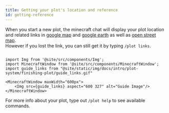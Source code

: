 ```yaml
---
title: Getting your plot's location and reference
id: getting-reference
---
```


When you start a new plot, the minecraft chat will display your plot location and related links in [google map](https://google.com/maps) and [google earth](https://google.com/earth) as well as [open street map](https://www.openstreetmap.org).<br/>
However if you lost the link, you can still get it by typing `/plot links`.

```mdx-code-block

import Img from '@site/src/components/Img';
import MinecraftWindow from '@site/src/components/MinecraftWindow';
import guide_links from "@site/static/img/docs/intro/plot-system/finishing-plot/guide_links.gif"

<MinecraftWindow maxWidth="600px">
    <Img src={guide_links} aspect="600 327" alt="Guide Image"/>
</MinecraftWindow>

```

For more info about your plot, type out `/plot help` to see available commands.